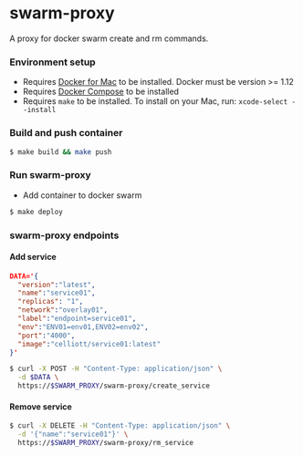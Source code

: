 # swarm-proxy

A proxy for docker swarm create and rm commands.

### Environment setup
- Requires [Docker for Mac](https://docs.docker.com/docker-for-mac/) to be installed. Docker must be version >= 1.12
- Requires [Docker Compose](https://docs.docker.com/compose/install/) to be installed
- Requires `make` to be installed. To install on your Mac, run: `xcode-select --install`

### Build and push container

```bash
$ make build && make push
```

### Run swarm-proxy

* Add container to docker swarm

```bash
$ make deploy
```

### swarm-proxy endpoints

#### Add service
```json
DATA='{
  "version":"latest",
  "name":"service01",
  "replicas": "1",
  "network":"overlay01",
  "label":"endpoint=service01",
  "env":"ENV01=env01,ENV02=env02",
  "port":"4000",
  "image":"celliott/service01:latest"
}'
```

```bash
$ curl -X POST -H "Content-Type: application/json" \
  -d $DATA \
  https://$SWARM_PROXY/swarm-proxy/create_service
```

#### Remove service
```bash
$ curl -X DELETE -H "Content-Type: application/json" \
  -d '{"name":"service01"}' \
  https://$SWARM_PROXY/swarm-proxy/rm_service
```
